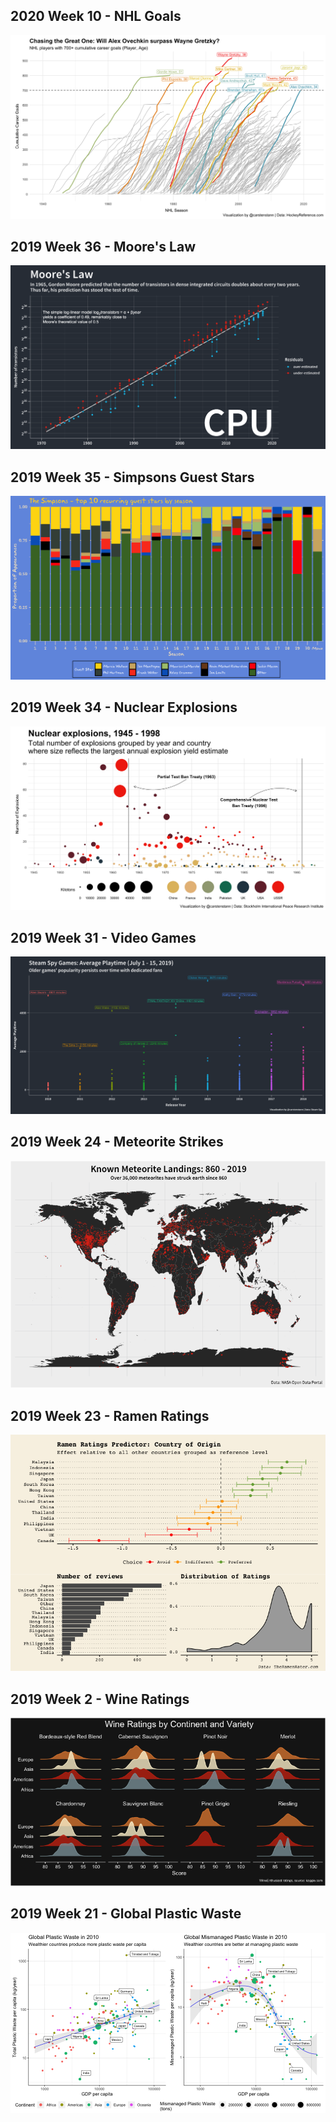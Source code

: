 2020 Week 10 - NHL Goals
------------------------------------------------
<img src="README_figs/2020_10_NHL_Goals.png" />

2019 Week 36 - Moore's Law
------------------------------------------------
<img src="README_figs/2019_36_MooresLaw.png" />

2019 Week 35 - Simpsons Guest Stars
------------------------------------------------
<img src="README_figs/Simpsons.png" />

2019 Week 34 - Nuclear Explosions
------------------------------------------------
<img src="README_figs/NuclearExplosions.png" />

2019 Week 31 - Video Games
------------------------------------------------

<img src="README_figs/VideoGames.png" />

2019 Week 24 - Meteorite Strikes
------------------------------------------------

<img src="README_figs/Meteorites.png" />

2019 Week 23 - Ramen Ratings
------------------------------------------------

<img src="README_figs/RamenRatings.png" />

2019 Week 2 - Wine Ratings
------------------------------------------------

<img src="README_figs/WineRatings.png" />

2019 Week 21 - Global Plastic Waste
------------------------------------------------

<img src="README_figs/PlasticWaste.png" />
